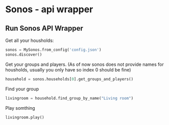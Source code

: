 # Sonos - api wrapper

## Run Sonos API Wrapper

Get all your housholds:

```python
sonos = MySonos.from_config('config.json')
sonos.discover()
```

Get your groups and players. (As of now sonos does not provide names for housholds, usually you only have so index 0 should be fine)

```python
household = sonos.households[0].get_groups_and_players()
```

Find your group

```python
livingroom = household.find_group_by_name("Living room")
```

Play somthing

```python
livingroom.play()
```